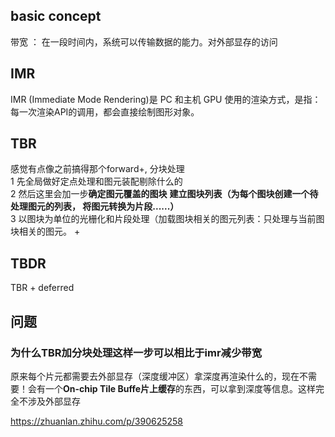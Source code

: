 ## basic concept
带宽 ： 在一段时间内，系统可以传输数据的能力。对外部显存的访问


## IMR
IMR (Immediate Mode Rendering)是 PC 和主机 GPU 使用的渲染方式，是指：每一次渲染API的调用，都会直接绘制图形对象。

## TBR  
感觉有点像之前搞得那个forward+, 分块处理     
1 先全局做好定点处理和图元装配剔除什么的       
2 然后这里会加一步**确定图元覆盖的图块**   **建立图块列表（为每个图块创建一个待处理图元的列表， 将图元转换为片段......）**      
3  以图块为单位的光栅化和片段处理（加载图块相关的图元列表：只处理与当前图块相关的图元。 +

## TBDR
TBR + deferred


## 问题
### 为什么TBR加分块处理这样一步可以相比于imr减少带宽
原来每个片元都需要去外部显存（深度缓冲区）拿深度再渲染什么的，现在不需要！会有一个**On-chip Tile Buffe片上缓存**的东西，可以拿到深度等信息。这样完全不涉及外部显存



https://zhuanlan.zhihu.com/p/390625258

